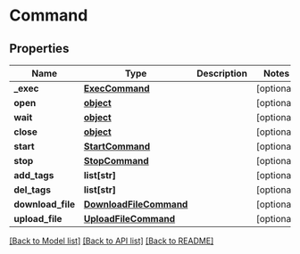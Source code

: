 # Command

## Properties
Name | Type | Description | Notes
------------ | ------------- | ------------- | -------------
**_exec** | [**ExecCommand**](ExecCommand.md) |  | [optional] 
**open** | [**object**](.md) |  | [optional] 
**wait** | [**object**](.md) |  | [optional] 
**close** | [**object**](.md) |  | [optional] 
**start** | [**StartCommand**](StartCommand.md) |  | [optional] 
**stop** | [**StopCommand**](StopCommand.md) |  | [optional] 
**add_tags** | **list[str]** |  | [optional] 
**del_tags** | **list[str]** |  | [optional] 
**download_file** | [**DownloadFileCommand**](DownloadFileCommand.md) |  | [optional] 
**upload_file** | [**UploadFileCommand**](UploadFileCommand.md) |  | [optional] 

[[Back to Model list]](../README.md#documentation-for-models) [[Back to API list]](../README.md#documentation-for-api-endpoints) [[Back to README]](../README.md)


